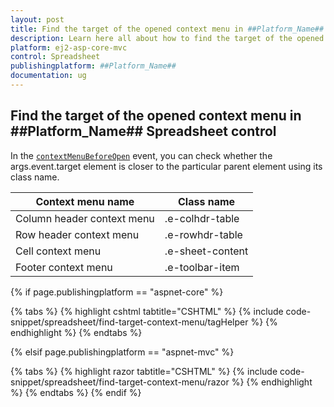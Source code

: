 ```yaml
---
layout: post
title: Find the target of the opened context menu in ##Platform_Name## Spreadsheet Control | Syncfusion
description: Learn here all about how to find the target of the opened context menu in Syncfusion ##Platform_Name## Spreadsheet component of Syncfusion Essential JS 2 and more.
platform: ej2-asp-core-mvc
control: Spreadsheet
publishingplatform: ##Platform_Name##
documentation: ug
---
```


## Find the target of the opened context menu in ##Platform_Name## Spreadsheet control

In the [`contextMenuBeforeOpen`](https://ej2.syncfusion.com/react/documentation/api/spreadsheet/#contextmenubeforeopen) event, you can check whether the args.event.target element is closer to the particular parent element using its class name.

| Context menu name | Class name |
|-------|---------|
| Column header context menu | .e-colhdr-table |
| Row header context menu | .e-rowhdr-table |
| Cell context menu | .e-sheet-content |
| Footer context menu | .e-toolbar-item |


{% if page.publishingplatform == "aspnet-core" %}

{% tabs %}
{% highlight cshtml tabtitle="CSHTML" %}
{% include code-snippet/spreadsheet/find-target-context-menu/tagHelper %}
{% endhighlight %}
{% endtabs %}

{% elsif page.publishingplatform == "aspnet-mvc" %}

{% tabs %}
{% highlight razor tabtitle="CSHTML" %}
{% include code-snippet/spreadsheet/find-target-context-menu/razor %}
{% endhighlight %}
{% endtabs %}
{% endif %}
